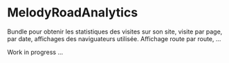 MelodyRoadAnalytics
===================

Bundle pour obtenir les statistiques des visites sur son site, visite par page, par date, affichages des naviguateurs utilisée. Affichage route par route, ...

Work in progress ...